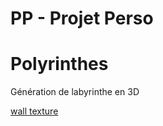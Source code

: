 # PP - Projet Perso
# Polyrinthes

Génération de labyrinthe en 3D

[wall texture](https://polyhaven.com/)
